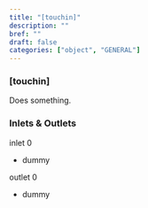 ```yaml
---
title: "[touchin]"
description: ""
bref: ""
draft: false
categories: ["object", "GENERAL"]
---
```


### [touchin]

Does something.

### Inlets & Outlets

inlet 0

 - dummy

outlet 0

 - dummy
 
